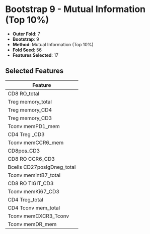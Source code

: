# Bootstrap 9 - Mutual Information (Top 10%)

- **Outer Fold**: 7
- **Bootstrap**: 9
- **Method**: Mutual Information (Top 10%)
- **Fold Seed**: 56
- **Features Selected**: 17

## Selected Features

| Feature |
|---------|
| CD8 RO_total |
| Treg memory_total |
| Treg memory_CD4 |
| Treg memory_CD3 |
| Tconv memPD1_mem |
| CD4 Treg _CD3 |
| Tconv memCCR6_mem |
| CD8pos_CD3 |
| CD8 RO CCR6_CD3 |
| Bcells CD27posIgDneg_total |
| Tconv memintB7_total |
| CD8 RO TIGIT_CD3 |
| Tconv memKi67_CD3 |
| CD4 Treg_total |
| CD4 Tconv mem_total |
| Tconv memCXCR3_Tconv |
| Tconv memDR_mem |
